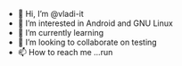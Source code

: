 - 👋 Hi, I’m @vladi-it
- 👀 I’m interested in Android and GNU Linux
- 🌱 I’m currently learning 
- 💞️ I’m looking to collaborate on testing
- 📫 How to reach me ...run

<!---
vladi-it/vladi-it is a ✨ special ✨ repository because its `README.md` (this file) appears on your GitHub profile.
You can click the Preview link to take a look at your changes.
--->
